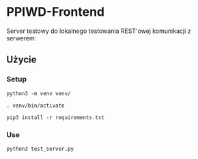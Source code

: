 # PPIWD-Frontend
Server testowy do lokalnego testowania REST'owej komunikacji z serwerem:

## Użycie
### Setup
```
python3 -m venv venv/
```
```
. venv/bin/activate
```
```
pip3 install -r requirements.txt
```
### Use
```
python3 test_server.py
```
